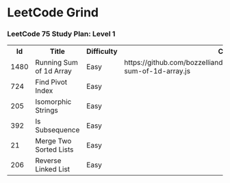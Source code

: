 # LeetCode Grind

### LeetCode 75 Study Plan: Level 1

<table>
  <tr>
    <th>Id</th>
    <th>Title</th>
    <th>Difficulty</th>
    <th>Code</th>
  </tr>
  <tr>
    <td>1480</td>
    <td>Running Sum of 1d Array</td>
    <td>Easy</td>
    <td>https://github.com/bozzelliandrea/leetcode/blob/main/running-sum-of-1d-array.js</td>
  </tr>
  <tr>
    <td>724</td>
    <td>Find Pivot Index</td>
    <td>Easy</td>
    <td></td>
  </tr>
  <tr>
    <td>205</td>
    <td>Isomorphic Strings</td>
    <td>Easy</td>
    <td></td>
  </tr>
  <tr>
    <td>392</td>
    <td>Is Subsequence</td>
    <td>Easy</td>
    <td></td>
  </tr>
  <tr>
    <td>21</td>
    <td>Merge Two Sorted Lists</td>
    <td>Easy</td>
    <td></td>
  </tr>
  <tr>
    <td>206</td>
    <td>Reverse Linked List</td>
    <td>Easy</td>
    <td></td>
  </tr>
  
</table>

